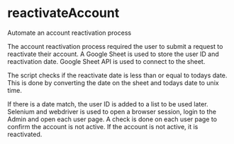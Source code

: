 # reactivateAccount
Automate an account reactivation process

The account reactivation process required the user to submit a request to reactivate their account.
A Google Sheet is used to store the user ID and reactivation date.
Google Sheet API is used to connect to the sheet.

The script checks if the reactivate date is less than or equal to todays date. This is done by converting the date on the sheet and todays date to unix time.

If there is a date match, the user ID is added to a list to be used later.
Selenium and webdriver is used to open a browser session, login to the Admin and open each user page. A check is done on each user page to confirm the account is not active.
If the account is not active, it is reactivated.
